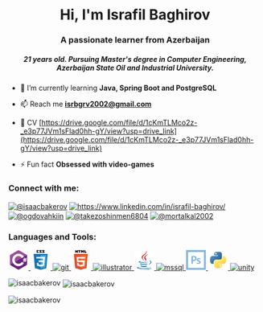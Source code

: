 <h1 align="center">Hi, I'm Israfil Baghirov</h1>
<h3 align="center">A passionate learner from Azerbaijan</h3>
<h5 align="center">21 years old. Pursuing Master's degree in Computer Engineering, Azerbaijan State Oil and Industrial University.</h5>



- 🌱 I’m currently learning **Java, Spring Boot and PostgreSQL**

- 📫 Reach me **isrbgrv2002@gmail.com**

- 📄 CV [https://drive.google.com/file/d/1cKmTLMco2z-_e3p77JVm1sFlad0hh-gY/view?usp=drive_link](https://drive.google.com/file/d/1cKmTLMco2z-_e3p77JVm1sFlad0hh-gY/view?usp=drive_link)

- ⚡ Fun fact **Obsessed with video-games**

<h3 align="left">Connect with me:</h3>
<p align="left">
<a href="https://codepen.io/IsaacBakerov" target="blank"><img align="center" src="https://raw.githubusercontent.com/rahuldkjain/github-profile-readme-generator/master/src/images/icons/Social/codepen.svg" alt="@isaacbakerov" height="30" width="40" /></a>
<a href="https://www.linkedin.com/in/israfil-baghirov-363742219/" target="blank"><img align="center" src="https://raw.githubusercontent.com/rahuldkjain/github-profile-readme-generator/master/src/images/icons/Social/linked-in-alt.svg" alt="https://www.linkedin.com/in/israfil-baghirov/" height="30" width="40" /></a>
<a href="https://z-p3.www.instagram.com/ogdovahkiin/" target="blank"><img align="center" src="https://raw.githubusercontent.com/rahuldkjain/github-profile-readme-generator/master/src/images/icons/Social/instagram.svg" alt="@ogdovahkiin" height="30" width="40" /></a>
<a href="https://www.youtube.com/channel/UC2J8AgrZqA4nULAC3y3JYTA" target="blank"><img align="center" src="https://raw.githubusercontent.com/rahuldkjain/github-profile-readme-generator/master/src/images/icons/Social/youtube.svg" alt="@takezoshinmen6804" height="30" width="40" /></a>
<a href="https://www.hackerrank.com/mortalkal2002" target="blank"><img align="center" src="https://raw.githubusercontent.com/rahuldkjain/github-profile-readme-generator/master/src/images/icons/Social/hackerrank.svg" alt="@mortalkal2002" height="30" width="40" /></a>
</p>

<h3 align="left">Languages and Tools:</h3>
<p align="left"> <a href="https://www.w3schools.com/cs/" target="_blank" rel="noreferrer"> <img src="https://raw.githubusercontent.com/devicons/devicon/master/icons/csharp/csharp-original.svg" alt="csharp" width="40" height="40"/> </a> <a href="https://www.w3schools.com/css/" target="_blank" rel="noreferrer"> <img src="https://raw.githubusercontent.com/devicons/devicon/master/icons/css3/css3-original-wordmark.svg" alt="css3" width="40" height="40"/> </a> <a href="https://git-scm.com/" target="_blank" rel="noreferrer"> <img src="https://www.vectorlogo.zone/logos/git-scm/git-scm-icon.svg" alt="git" width="40" height="40"/> </a> <a href="https://www.w3.org/html/" target="_blank" rel="noreferrer"> <img src="https://raw.githubusercontent.com/devicons/devicon/master/icons/html5/html5-original-wordmark.svg" alt="html5" width="40" height="40"/> </a> <a href="https://www.adobe.com/in/products/illustrator.html" target="_blank" rel="noreferrer"> <img src="https://www.vectorlogo.zone/logos/adobe_illustrator/adobe_illustrator-icon.svg" alt="illustrator" width="40" height="40"/> </a> <a href="https://www.java.com" target="_blank" rel="noreferrer"> <img src="https://raw.githubusercontent.com/devicons/devicon/master/icons/java/java-original.svg" alt="java" width="40" height="40"/> </a> <a href="https://www.microsoft.com/en-us/sql-server" target="_blank" rel="noreferrer"> <img src="https://www.svgrepo.com/show/303229/microsoft-sql-server-logo.svg" alt="mssql" width="40" height="40"/> </a> <a href="https://www.photoshop.com/en" target="_blank" rel="noreferrer"> <img src="https://raw.githubusercontent.com/devicons/devicon/master/icons/photoshop/photoshop-line.svg" alt="photoshop" width="40" height="40"/> </a> <a href="https://www.python.org" target="_blank" rel="noreferrer"> <img src="https://raw.githubusercontent.com/devicons/devicon/master/icons/python/python-original.svg" alt="python" width="40" height="40"/> </a> <a href="https://unity.com/" target="_blank" rel="noreferrer"> <img src="https://www.vectorlogo.zone/logos/unity3d/unity3d-icon.svg" alt="unity" width="40" height="40"/> </a> </p>

<p><img align="left" src="https://github-readme-stats.vercel.app/api/top-langs?username=isaacbakerov&show_icons=true&locale=en&layout=compact" alt="isaacbakerov" /></p>

<p>&nbsp;<img align="center" src="https://github-readme-stats.vercel.app/api?username=isaacbakerov&show_icons=true&locale=en" alt="isaacbakerov" /></p>

<p><img align="center" src="https://github-readme-streak-stats.herokuapp.com/?user=isaacbakerov&" alt="isaacbakerov" /></p>
